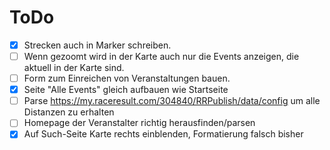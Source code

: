 # ToDo

* [x] Strecken auch in Marker schreiben.
* [ ] Wenn gezoomt wird in der Karte auch nur die Events anzeigen, die aktuell in der Karte sind.
* [ ] Form zum Einreichen von Veranstaltungen bauen.
* [x] Seite "Alle Events" gleich aufbauen wie Startseite
* [ ] Parse <https://my.raceresult.com/304840/RRPublish/data/config> um alle Distanzen zu erhalten
* [ ] Homepage der Veranstalter richtig herausfinden/parsen
* [x] Auf Such-Seite Karte rechts einblenden, Formatierung falsch bisher
